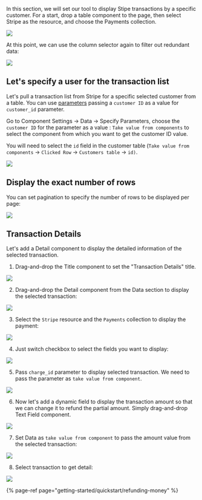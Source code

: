 In this section, we will set our tool to display Stipe transactions by a specific customer. For a start, drop a table component to the page, then select Stripe as the resource, and choose the Payments collection.

![](https://gblobscdn.gitbook.com/assets%2F-LQ08RFAKZvFADEiXKFy%2F-MGEKN_o1JIvz1hgs3Vm%2F-MGEKwBFBNjjn2W4OEdl%2FGIF10.gif?alt=media&token=e6b31782-9731-43b8-881a-b92ca626d6e8)

At this point, we can use the column selector again to filter out redundant data:

![](https://gblobscdn.gitbook.com/assets%2F-LQ08RFAKZvFADEiXKFy%2F-MGEN6905mJPSdBhmj-l%2F-MGENn5ADnmFyd_Y_0pQ%2FGIF12.gif?alt=media&token=3d90d7e7-d115-46b2-9fd5-a4407a25303c)

## Let's specify a user for the transaction list

Let's pull a transaction list from Stripe for a specific selected customer from a table. You can use [parameters](user-guide/data/parameters) passing a `customer ID` as a value for `customer_id` parameter. 

Go to Component Settings -&gt; Data -&gt; Specify Parameters, choose the `customer ID` for the parameter as a value :  `Take value from components` to select the component from which you want to get the customer ID value. 

You will need to select the `id` field in the customer table \(`Take value from components` -&gt; `Clicked Row` -&gt; `Customers table` -&gt; `id)`.

![](https://gblobscdn.gitbook.com/assets%2F-LQ08RFAKZvFADEiXKFy%2F-MGc3w6SL-VIMNB1wPzs%2F-MGc5xuCd2si3Et4SbAy%2FGIF129.gif?alt=media&token=ce396f0c-d8f7-4d39-9426-744ef2e55f74)

## Display the exact number of rows

You can set pagination to specify the number of rows to be displayed per page:

![](https://gblobscdn.gitbook.com/assets%2F-LQ08RFAKZvFADEiXKFy%2F-MGES8Bn7HSsLsivt62t%2F-MGESkDmDS0FnMcxLj3v%2FGIF15.gif?alt=media&token=104ef983-db46-48fb-a138-f3367457f45f)

## Transaction Details

Let's add a Detail component to display the detailed information of the selected transaction. 

1. Drag-and-drop the Title component to set the "Transaction Details" title.

![](https://gblobscdn.gitbook.com/assets%2F-LQ08RFAKZvFADEiXKFy%2F-MGc8irqKLHzQ4wAnzbC%2F-MGcBdGlhnpZEv1mnYzk%2FGIF130.gif?alt=media&token=f94dee0f-f183-44a5-8942-340d0f6da7a0)

2. Drag-and-drop the Detail component from the Data section to display the selected transaction:

![](https://gblobscdn.gitbook.com/assets%2F-LQ08RFAKZvFADEiXKFy%2F-MGc8irqKLHzQ4wAnzbC%2F-MGcDo-iwEjrn3XeGigS%2FGIF131.gif?alt=media&token=f1807693-f7b2-415b-bca5-1351315a862e)

3. Select the `Stripe` resource and the `Payments` collection to display the payment:

![](https://gblobscdn.gitbook.com/assets%2F-LQ08RFAKZvFADEiXKFy%2F-MGc8irqKLHzQ4wAnzbC%2F-MGcF30qRr5-HwtUQXGt%2FGIF132.gif?alt=media&token=db7f9b71-0f0a-456a-abb2-68af17fda83c)

4. Just switch checkbox to select the fields you want to display:

![](https://gblobscdn.gitbook.com/assets%2F-LQ08RFAKZvFADEiXKFy%2F-MGc8irqKLHzQ4wAnzbC%2F-MGcFstx3p3AFirrPZIj%2FGIF133.gif?alt=media&token=e7eaad3a-4ec0-4acf-bd0a-d332bdbe41e0)

5. Pass `charge_id` parameter to display selected transaction. We need to pass the parameter as `take value from component`.

![](https://gblobscdn.gitbook.com/assets%2F-LQ08RFAKZvFADEiXKFy%2F-MGc8irqKLHzQ4wAnzbC%2F-MGcHSbRTgWbzp9S3eF0%2FGIF134.gif?alt=media&token=52d7810f-89a2-4ef8-9e97-d85ba1bcb78c)

6. Now let's add a dynamic field to display the transaction amount so that we can change it to refund the partial amount. Simply drag-and-drop Text Field component.

![](https://gblobscdn.gitbook.com/assets%2F-LQ08RFAKZvFADEiXKFy%2F-MGc8irqKLHzQ4wAnzbC%2F-MGcIPlch4wIGcDesuvX%2FGIF135.gif?alt=media&token=b1ee9261-1ce2-40b6-8279-8a158c7a8c1d)

7. Set Data as `take value from component` to pass the amount value from the selected transaction:

![](https://gblobscdn.gitbook.com/assets%2F-LQ08RFAKZvFADEiXKFy%2F-MGc8irqKLHzQ4wAnzbC%2F-MGcKQXOxFqK-X4XGhfW%2FGIF136.gif?alt=media&token=59ab1bca-7f2a-4613-8857-4767d1e25bb5)

8. Select transaction to get detail:

![](https://gblobscdn.gitbook.com/assets%2F-LQ08RFAKZvFADEiXKFy%2F-MGc8irqKLHzQ4wAnzbC%2F-MGcKvVY_HPZxxhts2an%2FGIF137.gif?alt=media&token=236ec617-bfa0-45a8-9ed5-f8879293cbc1)

{% page-ref page="getting-started/quickstart/refunding-money" %}



